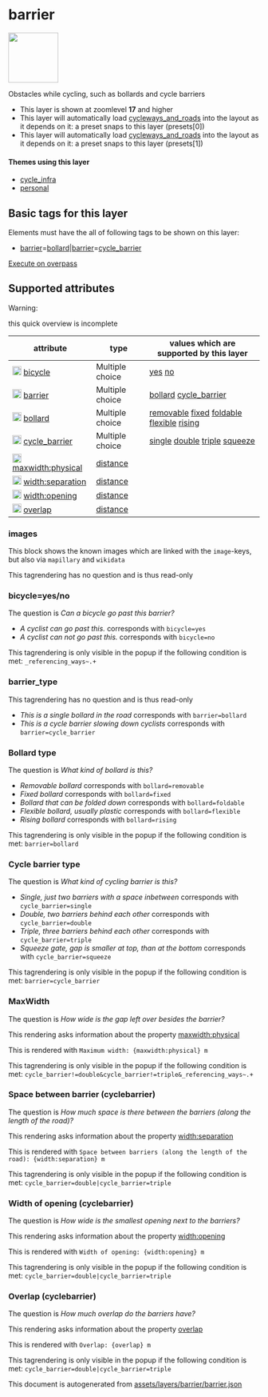 [//]: # (WARNING: this file is automatically generated. Please find the sources at the bottom and edit those sources)

 barrier 
=========



<img src='https://mapcomplete.osm.be/./assets/layers/barrier/barrier.svg' height="100px"> 

Obstacles while cycling, such as bollards and cycle barriers






  - This layer is shown at zoomlevel **17** and higher
  - This layer will automatically load  [cycleways_and_roads](./cycleways_and_roads.md)  into the layout as it depends on it:  a preset snaps to this layer (presets[0])
  - This layer will automatically load  [cycleways_and_roads](./cycleways_and_roads.md)  into the layout as it depends on it:  a preset snaps to this layer (presets[1])




#### Themes using this layer 





  - [cycle_infra](https://mapcomplete.osm.be/cycle_infra)
  - [personal](https://mapcomplete.osm.be/personal)




 Basic tags for this layer 
---------------------------



Elements must have the all of following tags to be shown on this layer:



  - <a href='https://wiki.openstreetmap.org/wiki/Key:barrier' target='_blank'>barrier</a>=<a href='https://wiki.openstreetmap.org/wiki/Tag:barrier%3Dbollard' target='_blank'>bollard</a>|<a href='https://wiki.openstreetmap.org/wiki/Key:barrier' target='_blank'>barrier</a>=<a href='https://wiki.openstreetmap.org/wiki/Tag:barrier%3Dcycle_barrier' target='_blank'>cycle_barrier</a>


[Execute on overpass](http://overpass-turbo.eu/?Q=%5Bout%3Ajson%5D%5Btimeout%3A90%5D%3B(%20%20%20%20nwr%5B%22barrier%22%3D%22bollard%22%5D(%7B%7Bbbox%7D%7D)%3B%0A%20%20%20%20nwr%5B%22barrier%22%3D%22cycle_barrier%22%5D(%7B%7Bbbox%7D%7D)%3B%0A)%3Bout%20body%3B%3E%3Bout%20skel%20qt%3B)



 Supported attributes 
----------------------



Warning: 

this quick overview is incomplete



attribute | type | values which are supported by this layer
----------- | ------ | ------------------------------------------
[<img src='https://mapcomplete.osm.be/assets/svg/statistics.svg' height='18px'>](https://taginfo.openstreetmap.org/keys/bicycle#values) [bicycle](https://wiki.openstreetmap.org/wiki/Key:bicycle) | Multiple choice | [yes](https://wiki.openstreetmap.org/wiki/Tag:bicycle%3Dyes) [no](https://wiki.openstreetmap.org/wiki/Tag:bicycle%3Dno)
[<img src='https://mapcomplete.osm.be/assets/svg/statistics.svg' height='18px'>](https://taginfo.openstreetmap.org/keys/barrier#values) [barrier](https://wiki.openstreetmap.org/wiki/Key:barrier) | Multiple choice | [bollard](https://wiki.openstreetmap.org/wiki/Tag:barrier%3Dbollard) [cycle_barrier](https://wiki.openstreetmap.org/wiki/Tag:barrier%3Dcycle_barrier)
[<img src='https://mapcomplete.osm.be/assets/svg/statistics.svg' height='18px'>](https://taginfo.openstreetmap.org/keys/bollard#values) [bollard](https://wiki.openstreetmap.org/wiki/Key:bollard) | Multiple choice | [removable](https://wiki.openstreetmap.org/wiki/Tag:bollard%3Dremovable) [fixed](https://wiki.openstreetmap.org/wiki/Tag:bollard%3Dfixed) [foldable](https://wiki.openstreetmap.org/wiki/Tag:bollard%3Dfoldable) [flexible](https://wiki.openstreetmap.org/wiki/Tag:bollard%3Dflexible) [rising](https://wiki.openstreetmap.org/wiki/Tag:bollard%3Drising)
[<img src='https://mapcomplete.osm.be/assets/svg/statistics.svg' height='18px'>](https://taginfo.openstreetmap.org/keys/cycle_barrier#values) [cycle_barrier](https://wiki.openstreetmap.org/wiki/Key:cycle_barrier) | Multiple choice | [single](https://wiki.openstreetmap.org/wiki/Tag:cycle_barrier%3Dsingle) [double](https://wiki.openstreetmap.org/wiki/Tag:cycle_barrier%3Ddouble) [triple](https://wiki.openstreetmap.org/wiki/Tag:cycle_barrier%3Dtriple) [squeeze](https://wiki.openstreetmap.org/wiki/Tag:cycle_barrier%3Dsqueeze)
[<img src='https://mapcomplete.osm.be/assets/svg/statistics.svg' height='18px'>](https://taginfo.openstreetmap.org/keys/maxwidth:physical#values) [maxwidth:physical](https://wiki.openstreetmap.org/wiki/Key:maxwidth:physical) | [distance](../SpecialInputElements.md#distance) | 
[<img src='https://mapcomplete.osm.be/assets/svg/statistics.svg' height='18px'>](https://taginfo.openstreetmap.org/keys/width:separation#values) [width:separation](https://wiki.openstreetmap.org/wiki/Key:width:separation) | [distance](../SpecialInputElements.md#distance) | 
[<img src='https://mapcomplete.osm.be/assets/svg/statistics.svg' height='18px'>](https://taginfo.openstreetmap.org/keys/width:opening#values) [width:opening](https://wiki.openstreetmap.org/wiki/Key:width:opening) | [distance](../SpecialInputElements.md#distance) | 
[<img src='https://mapcomplete.osm.be/assets/svg/statistics.svg' height='18px'>](https://taginfo.openstreetmap.org/keys/overlap#values) [overlap](https://wiki.openstreetmap.org/wiki/Key:overlap) | [distance](../SpecialInputElements.md#distance) | 




### images 



This block shows the known images which are linked with the `image`-keys, but also via `mapillary` and `wikidata`

This tagrendering has no question and is thus read-only





### bicycle=yes/no 



The question is  *Can a bicycle go past this barrier?*





  - *A cyclist can go past this.*  corresponds with  `bicycle=yes`
  - *A cyclist can not go past this.*  corresponds with  `bicycle=no`


This tagrendering is only visible in the popup if the following condition is met: `_referencing_ways~.+`



### barrier_type 



This tagrendering has no question and is thus read-only





  - *This is a single bollard in the road*  corresponds with  `barrier=bollard`
  - *This is a cycle barrier slowing down cyclists*  corresponds with  `barrier=cycle_barrier`




### Bollard type 



The question is  *What kind of bollard is this?*





  - *Removable bollard*  corresponds with  `bollard=removable`
  - *Fixed bollard*  corresponds with  `bollard=fixed`
  - *Bollard that can be folded down*  corresponds with  `bollard=foldable`
  - *Flexible bollard, usually plastic*  corresponds with  `bollard=flexible`
  - *Rising bollard*  corresponds with  `bollard=rising`


This tagrendering is only visible in the popup if the following condition is met: `barrier=bollard`



### Cycle barrier type 



The question is  *What kind of cycling barrier is this?*





  - *Single, just two barriers with a space inbetween*  corresponds with  `cycle_barrier=single`
  - *Double, two barriers behind each other*  corresponds with  `cycle_barrier=double`
  - *Triple, three barriers behind each other*  corresponds with  `cycle_barrier=triple`
  - *Squeeze gate, gap is smaller at top, than at the bottom*  corresponds with  `cycle_barrier=squeeze`


This tagrendering is only visible in the popup if the following condition is met: `barrier=cycle_barrier`



### MaxWidth 



The question is  *How wide is the gap left over besides the barrier?*

This rendering asks information about the property  [maxwidth:physical](https://wiki.openstreetmap.org/wiki/Key:maxwidth:physical) 

This is rendered with  `Maximum width: {maxwidth:physical} m`



This tagrendering is only visible in the popup if the following condition is met: `cycle_barrier!=double&cycle_barrier!=triple&_referencing_ways~.+`



### Space between barrier (cyclebarrier) 



The question is  *How much space is there between the barriers (along the length of the road)?*

This rendering asks information about the property  [width:separation](https://wiki.openstreetmap.org/wiki/Key:width:separation) 

This is rendered with  `Space between barriers (along the length of the road): {width:separation} m`



This tagrendering is only visible in the popup if the following condition is met: `cycle_barrier=double|cycle_barrier=triple`



### Width of opening (cyclebarrier) 



The question is  *How wide is the smallest opening next to the barriers?*

This rendering asks information about the property  [width:opening](https://wiki.openstreetmap.org/wiki/Key:width:opening) 

This is rendered with  `Width of opening: {width:opening} m`



This tagrendering is only visible in the popup if the following condition is met: `cycle_barrier=double|cycle_barrier=triple`



### Overlap (cyclebarrier) 



The question is  *How much overlap do the barriers have?*

This rendering asks information about the property  [overlap](https://wiki.openstreetmap.org/wiki/Key:overlap) 

This is rendered with  `Overlap: {overlap} m`



This tagrendering is only visible in the popup if the following condition is met: `cycle_barrier=double|cycle_barrier=triple` 

This document is autogenerated from [assets/layers/barrier/barrier.json](https://github.com/pietervdvn/MapComplete/blob/develop/assets/layers/barrier/barrier.json)
